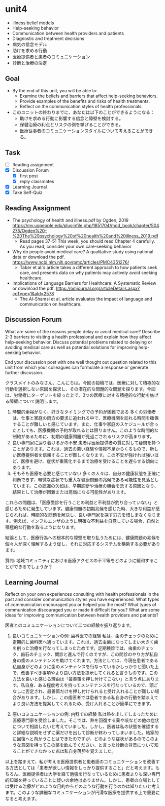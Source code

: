 # unit4

- Illness belief models
- Help-seeking behavior
- Communication between health providers and patients
- Diagnostic and treatment decisions
- 病気の信念モデル
- 助けを求める行動
- 医療提供者と患者のコミュニケーション
- 診断と治療の決定

## Goal

- By the end of this unit, you will be able to:
  - Examine the beliefs and barriers that affect help-seeking behaviors.
  - Provide examples of the benefits and risks of health treatments.
  - Reflect on the communication styles of health professionals.
- このユニットの終わりまでに、あなたは以下のことができるようになる：
  - 助けを求める行動に影響する信念と障壁を検討する。
  - 保健治療の利点とリスクの例を挙げることができる。
  - 医療従事者のコミュニケーションスタイルについて考えることができる。

## Task

- [ ] Reading assignment
- [x] Discussion Forum
  - [x] first post
  - [x] reply classmates
- [x] Learning Journal
- [x] Take Self-Quiz

## Reading Assignment

- The psychology of health and illness.pdf by Ogden, 2019 <https://my.uopeople.edu/pluginfile.php/1851704/mod_book/chapter/504275/Ogden%20-%20The%20psychology%20of%20health%20and%20illness_2019.pdf>
  - Read pages 37-51 This week, you should read Chapter 4 carefully. As you read, consider your own care-seeking behavior
- Why do people avoid medical care? A qualitative study using national data or download the  pdf. <https://www.ncbi.nlm.nih.gov/pmc/articles/PMC4351276/>
  - Taber et al.’s article takes a different approach to how patients seek care, and presents data on why patients may actively avoid seeking healthcare.
- Implications of Language Barriers for Healthcare: A Systematic Review or download the pdf. <https://omjournal.org/articleDetails.aspx?coType=1&aId=2578>
  - The Al-Shamsi et al. article evaluates the impact of language and communication on healthcare.

## Discussion Forum

What are some of the reasons people delay or avoid medical care? Describe 2-3 barriers to visiting a health professional and explain how they affect help-seeking behavior. Discuss potential problems related to delaying or avoiding medical care as well as potential solutions for improving help-seeking behavior.

End your discussion post with one well thought out question related to this unit from which your colleagues can formulate a response or generate further discussion.

クラスメイトのみなさん、こんにちは。今回の投稿では、医療に対して積極的な行動を選択しない原因を探求し、その潜在的な問題的な問題を探ります。今回は、労働者にターゲットを絞った上で、3つの医療に対する積極的な行動を妨げる障壁について説明します。

1. 時間的余裕がなく、好きなタイミングでの予約が困難である
多くの労働者は、仕事と家庭の両方の要求に追われる中で、医療機関を訪れる時間を確保することが難しいと感じています。また、仕事や家庭のスケジュールが合ったとしても、医療機関の予約が取れるとは限りません。このような時間的な制約があるために、初期の健康問題が見過ごされるリスクが高まります。
2. 良い専門家に辿り着けるかの不安
患者は医療提供者の質に対して疑問を持つことがあります。これは、過去の悪い経験や情報不足からくるもので、新しい医療提供者を信頼することが難しくなります。この不安が強ければ強いほど、医療を避け、症状が重篤化するまで治療を受けることを遅らせる傾向にあります。
3. そもそも医療を必要と感じていない
多くの人々は、自分の健康状態を正確に判断できず、軽微な症状でも重大な健康問題の兆候である可能性を見落としています。この認識の欠如は、早期診断や治療の機会を逸する原因となり、結果として治療が困難または高価になる可能性があります。

これらの問題は、「医療受診を行うことの利益と不利益が釣り合っていない」と感じるために発生しています。健康問題の初期兆候を感じた時、大きな利益が感じられれば、時間的な問題を解決し、良い専門家を探す労力を惜しまなくなります。例えば、インフルエンザのように明確な不利益を自覚している場合、自然と積極的な行動を取るようになります。

結論として、医療行為への根本的な障壁を取り払うためには、健康問題の兆候を個々人が深く理解するよう促し、それに対応するシステムを構築する必要があります。

質問: 地域コミュニティにおける医療アクセスの不平等をどのように緩和することができるでしょうか？

## Learning Journal

Reflect on your own experiences consulting with health professionals in the past and consider communication styles you have experienced. What types of communication encouraged you or helped you the most? What types of communication discouraged you or made it difficult for you? What are some ideas for improving communication between health providers and patients?

医者とのコミュニケーションについて二つの経験を振り返ります。

1. 良いコミュニケーションの例: 歯科医での経験
私は、歯のチェックのために定期的に歯科医へ通っています。これは、過去虫歯になってしまい大きく歯を削った治療を行なってしまったためです。定期検診では、虫歯のチェック、歯石のチェック、問診と進んで行くのですが、この問診のやり方が私自身の歯のメンテナンスを助けてくれます。方法としては、今現在患者である私自身がどのように歯のメンテナンスを行なっているかしっかりと聞いた上で、改善すべき事項やより良い方法を提示してくれると言うものです。この方法を良いと感じる理由は「最善策を押し付けてこない」と言う点にあります。私自身、ある程度考えを持ってメンテナンスを行なっているので、頭ごなしに否定され、最善策だけを押し付けられると受け入れることが難しい場合があります。しかし、この歯医者では患者である私自身の行動を踏まえてより良い方法を提案してくれるため、受け入れることが簡単にできます。

2. 悪いコミュニケーションの例: 内科での経験
私は熱を出してしまったために医療専門家を受診しました。そこでは、熱を回復する薬や咳などの他の症状について相談したいと考えていました。しかし、医者は私の状態を確認すると詳細な説明をせずに薬だけを出して診断が終わってしまいました。結家的に回復へと向かうことはできたのですが、どのような症状があるのでこのような意図を持ってこの薬を飲んでください、と言った診断の背景について知ることができなかった点は私自身落胆を覚えました。

以上を踏まえて、私が考える医療提供者と患者感のコミュニケーションを改善する方法としては「患者が欲しい情報をしっかり提供すること」だと考えます。もちろん、医療提供者は大学を経て勉強を行なっているために患者よりも深い専門的知識を持っていることに疑いの余地はありません。しかし、患者の立場としては受ける治療がどのような目的からどのような行動を行うのかは知りたいと考えます。このような詳細なコミュニケーションが円滑な医療を提供する上で重要になると考えます。
